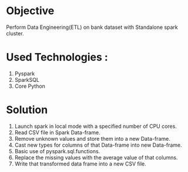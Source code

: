 
# Objective

Perform Data Engineering(ETL) on bank dataset with Standalone spark cluster.

# Used Technologies :

1. Pyspark
2. SparkSQL
3. Core Python


# Solution


1)  Launch spark in local mode with a specified number of CPU cores.
2)  Read CSV file in Spark Data-frame.
3)  Remove unknown values and store them into a new Data-frame.
4)  Cast new types for columns of that Data-frame into new Data-frame.
5)  Basic use of pyspark.sql.functions.
6)  Replace the missing values with the average value of that columns.
7)  Write that transformed data frame into a new CSV file.
